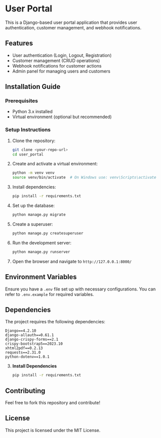 # User Portal

This is a Django-based user portal application that provides user authentication, customer management, and webhook notifications.

## Features
- User authentication (Login, Logout, Registration)
- Customer management (CRUD operations)
- Webhook notifications for customer actions
- Admin panel for managing users and customers

## Installation Guide

### Prerequisites
- Python 3.x installed
- Virtual environment (optional but recommended)

### Setup Instructions

1. Clone the repository:
   ```sh
   git clone <your-repo-url>
   cd user_portal
   ```

2. Create and activate a virtual environment:
   ```sh
   python -m venv venv
   source venv/bin/activate  # On Windows use: venv\Scripts\activate
   ```

3. Install dependencies:
   ```sh
   pip install -r requirements.txt
   ```

4. Set up the database:
   ```sh
   python manage.py migrate
   ```

5. Create a superuser:
   ```sh
   python manage.py createsuperuser
   ```

6. Run the development server:
   ```sh
   python manage.py runserver
   ```

7. Open the browser and navigate to `http://127.0.0.1:8000/`

## Environment Variables

Ensure you have a `.env` file set up with necessary configurations. You can refer to `.env.example` for required variables.

## Dependencies

The project requires the following dependencies:
```
Django==4.2.10
django-allauth==0.61.1
django-crispy-forms==2.1
crispy-bootstrap5==2023.10
xhtml2pdf==0.2.13
requests==2.31.0
python-dotenv==1.0.1
```
3. **Install Dependencies**
   ```sh
   pip install -r requirements.txt
   ```

## Contributing
Feel free to fork this repository and contribute!

## License
This project is licensed under the MIT License.
